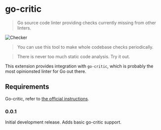 # go-critic

> Go source code linter providing checks currently missing from other linters.

![Checker](https://avatars1.githubusercontent.com/u/40007520?s=400&u=b44287d8845a63fb0102d5259710c11ea367bb13&v=4)

> You can use this tool to make whole codebase checks periodically.

> There is never too much static code analysis. Try it out.

This extension provides integration with ```go-critic```, which is probably the most opinionsted linter for Go out there.

## Requirements

Go-critic, refer to [the official instructions](https://github.com/go-critic/go-critic#installation).

### 0.0.1

Initial development release.
Adds basic go-critic support.
